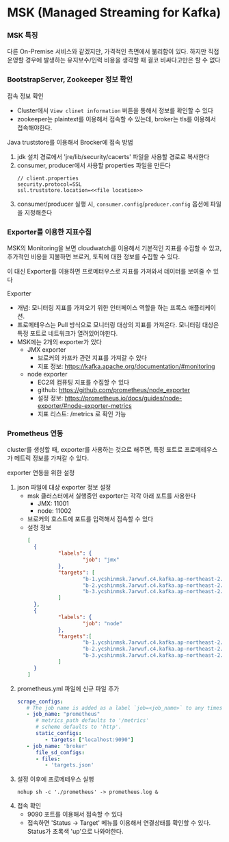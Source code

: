 # MSK (Managed Streaming for Kafka)
### MSK 특징
다른 On-Premise 서비스와 같겠지만, 가격적인 측면에서 붊리함이 있다. 하지만 직접 운영할 경우에 발생하는 유지보수/인력 비용을 생각할 때 결코 비싸다고만은 할 수 없다

### BootstrapServer, Zookeeper 정보 확인
접속 정보 확인
- Cluster에서 `View clinet information` 버튼을 통해서 정보를 확인할 수 있다
- zookeeper는 plaintext를 이용해서 접속할 수 있는데, broker는 tls를 이용해서 접속해야한다.

Java truststore를 이용해서 Brocker에 접속 방법
1. jdk 설치 경로에서 'jre/lib/security/cacerts' 파일을 사용할 경로로 복사한다
2. consumer, producer에서 사용할 properties 파일을 만든다
   ```
   // client.properties
   security.protocol=SSL
   ssl.truststore.location=<<file location>>
   ```
3. consumer/producer 실행 시, `consumer.config`/`producer.config` 옵션에 파일을 지정해준다


### Exporter를 이용한 지표수집
MSK의 Monitoring을 보면 cloudwatch를 이용해서 기본적인 지표를 수집할 수 있고, 추가적인 비용을 지불하면 브로커, 토픽에 대한 정보를 수집할 수 있다.

이 대신 Exporter를 이용하면 프로메터우스로 지표를 가져와서 데이터를 보여줄 수 있다

Exporter
- 개념: 모니터링 지표를 가져오기 위한 인터페이스 역할을 하는 프록스 애플리케이션. 
- 프로메테우스는 Pull 방식으로 모니터링 대상의 지표를 가져온다. 모니터링 대상은 특정 포트로 네트워크가 열려있어야한다. 
- MSK에는 2개의 exporter가 있다
   - JMX exporter
      - 브로커의 카프카 관련 지표를 가져갈 수 있다
      - 지표 정보: https://kafka.apache.org/documentation/#monitoring
   - node exporter
      - EC2의 컴퓨팅 지표를 수집할 수 있다
      - github: https://github.com/prometheus/node_exporter
      - 설정 정보: https://prometheus.io/docs/guides/node-exporter/#node-exporter-metrics
      - 지표 리스트: /metrics 로 확인 가능

### Prometheus 연동
cluster를 생성할 때, exporter를 사용하는 것으로 해주면, 특정 포트로 프로메테우스가 메트릭 정보를 가져갈 수 있다. 

exporter 연동을 위한 설정
1. json 파일에 대상 exporter 정보 설정
   - msk 클러스터에서 실행중인 exporter는 각각 아래 포트를 사용한다
      - JMX: 11001
      - node: 11002
   - 브로커의 호스트에 포트를 입력해서 접속할 수 있다
   - 설정 정보
      ```json
      [
        {
                "labels": {
                        "job": "jmx"
                },
                "targets": [
                        "b-1.ycshinmsk.7arwuf.c4.kafka.ap-northeast-2.amazonaws.com:11001",
                        "b-2.ycshinmsk.7arwuf.c4.kafka.ap-northeast-2.amazonaws.com:11001",
                        "b-3.ycshinmsk.7arwuf.c4.kafka.ap-northeast-2.amazonaws.com:11001"
                ]
        },
        {
                "labels": {
                        "job": "node"
                },
                "targets":[
                        "b-1.ycshinmsk.7arwuf.c4.kafka.ap-northeast-2.amazonaws.com:11002",
                        "b-2.ycshinmsk.7arwuf.c4.kafka.ap-northeast-2.amazonaws.com:11002",
                        "b-3.ycshinmsk.7arwuf.c4.kafka.ap-northeast-2.amazonaws.com:11002"
                ]
        }
      ]
      ```
2. prometheus.yml 파일에 신규 파일 추가
   ```yml
   scrape_configs:
      # The job name is added as a label `job=<job_name>` to any timeseries scraped from this config.
      - job_name: "prometheus"
         # metrics_path defaults to '/metrics'
         # scheme defaults to 'http'.
         static_configs:
            - targets: ["localhost:9090"]
      - job_name: 'broker'
         file_sd_configs:
         - files:
            - 'targets.json'
   ```
3. 설정 이후에 프로메테우스 실행
   ```
   nohup sh -c './prometheus' -> prometheus.log &
   ```
4. 접속 확인
   - 9090 포트를 이용해서 접속할 수 있다
   - 접속하면 'Status -> Target' 메뉴를 이용해서 연결상태를 확인할 수 있다. Status가 초록색 'up'으로 나와야한다. 